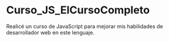 # Curso_JS_ElCursoCompleto

Realicé un curso de JavaScript para mejorar mis habilidades de desarrollador web en este lenguaje.
